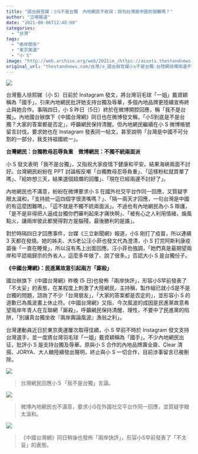 ```yaml
---
title: "國台辦官媒：小S不是台獨　內地網民不收貨：說句台灣是中國的很難嗎？"
author: "立場報道"
date: "2021-08-06T12:48:00"
categories:
  - "台灣"
tags:
  - "兩岸關係"
  - "東京奧運"
  - "小 S"
image: "http://web.archive.org/web/2021im_/https://assets.thestandnews.com/media/photos/s-17_q2oM81B.png"
original_url: "thestandnews.com/台灣/a_國台辦官媒小s不是台獨-台陸網民嘲兩邊不討好-汪小菲代小s澄清遲表態因打疫苗"
---
```

![](http://web.archive.org/web/2021im_/https://assets.thestandnews.com/media/photos/s-17_q2oM81B.png)

台灣藝人徐熙娣（小 S）日前於 Instagram 發文，將台灣羽毛球「一姐」戴資穎稱為「國手」，引來內地網民批評她支持台獨及辱華，多個內地品牌更陸續宣佈終止與她合作。事隔四日，小 S 昨日（5日）終於在微博開腔回應，稱「我不是台獨」。內地國台辦旗下《中國台灣網》同日也在微博發文稱，「小S到底是不是台獨？大家的答案都是否定」，呼籲網民保持清醒。但內地網民繼續在小 S 微博帳號留言討伐，要求她也在 Instagram 發表同一帖文，甚至說明「台灣是中國不可分割的一部分，我支持祖國統一」。

**台灣網民：台獨教母忍辱負重　微博網民：不獨不統兩面派**

小 S 發文表明「我不是台獨」，又指祝大家疫情下健康和平安​​​。結果海峽兩面不討好。台灣網民紛紛在 PPT 討論板反嘲「台獨教母忍辱負重」、「這樣粉紅就買單了嗎」、「給妳想三天，結果選個超爛的回覆」、「現在已經兩邊不討好了」。

內地網民也不滿意，紛紛在微博要求小 S 在國外社交平台作同一回應，又質疑字眼太溫和，「支持統一這四個字很燙嘴嗎？」、「隔一兩天才回應，一句台灣是中國的有這麼困難嗎」、「這不就是不獨不統兩面派」。不過也有內地網民為小 S 辯護，「是不是非得把人逼成台獨你們審判起來才痛快啊」、「被有心之人利用情緒，煽風點火，讓兩岸彼此都覺得對方是腦殘，最後勝利的是誰」。

對於時隔四日才回應事件，台媒《三立新聞網》報道，小S 剛打了疫苗，所以連續 3 天都在發燒。她的姊夫、大S老公汪小菲也發文代為澄清，小 S 打完阿斯利康疫苗後「一直在睡覺」，所以沒有馬上出面回應。汪小菲也強調，「她們真是最期望兩岸和平認祖歸宗的外省人，這麼多年做了、說了很多。」否認大小 S 是台獨份子。

**《中國台灣網》：民進黨故意引起兩方「廝殺」**

國台辦旗下《中國台灣網》昨晚 (5 日)也發佈「兩岸快評」，形容小S早前發表了「不太妥」的表態，在某程度上刺激了大陸網民，主持稱，製作組已就小S是不是台獨的問題，諮詢了不少「台灣朋友」，「大家的答案都是否定的」，並形容小 S 的道歉已為風波畫上休止符。《中國台灣網》又指，今次風波的成因是民進黨故意希望兩岸年青人在互聯網「廝殺」，呼籲網民保持清醒、理性，不要中了民進黨的陷阱，「別讓真台獨坐收『兩岸輿論風波』漁翁之利」。

台灣運動員近日於東京奧運屢次取得佳績，小 S 早前不時於 Instagram 發文支持台灣選手，並一度將台灣羽毛球「一姐」戴資穎稱為「國手」。不少內地網民出征，批評小 S 是支持台獨及辱華。原與小 S 合作的內地品牌壽全齋、Clear 清揚、JORYA、大人糖陸續發出聲明，終止與小 S 一切合作，目前涉事留言已被刪除。

![](http://web.archive.org/web/2021im_/https://assets.thestandnews.com/media/photos/%E6%9C%AA%E5%91%BD%E5%90%8D_GwCcNIW.png)
> 台灣網民回應小Ｓ「我不是台獨」言論。

![](http://web.archive.org/web/2021im_/https://assets.thestandnews.com/media/photos/%E6%9C%AA%E5%91%BD%E5%90%8D_l9Ksr2l.png)
> 微博內地網民也不滿意，要求小S在外國社交平台作同一回應，並質疑字眼太溫和。

![](http://web.archive.org/web/2021im_/https://assets.thestandnews.com/media/photos/%E6%9C%AA%E5%91%BD%E5%90%8D_1fYJ3aF.png)
> 《中國台灣網》同日稍後也發佈「兩岸快評」，形容小S早前發表了「不太妥」的表態。